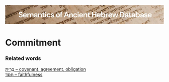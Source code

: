 <html><body><img id="banner" src="../../images/banners/banner.png" alt="banner" /></body></html>

# **Commitment**


### Related words
[בְּרִית – covenant, agreement, obligation](../words/brith.md)<br>[חֶסֶד – faithfulness](../words/chesed.md)<br>